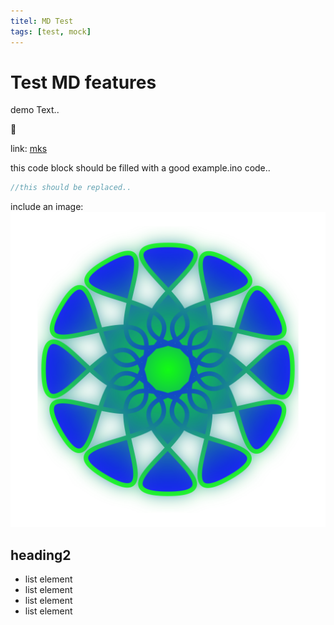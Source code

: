```yaml
---
titel: MD Test
tags: [test, mock]
---
```


# Test MD features

demo Text..

:tada:

link:
[mks](https://makeyourschool.de/maker-ecke/material/)



this code block should be filled with a good example.ino code..
```c++ :./example.ino
//this should be replaced..

```

include an image:
![test](./test_image.png)

## heading2

-   list element
-   list element
-   list element
-   list element
